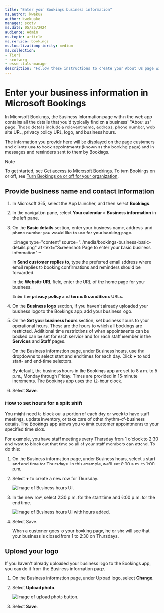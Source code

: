 ```yaml
---
title: "Enter your Bookings business information"
ms.author: kwekua
author: kwekuako
manager: scotv
ms.date: 05/25/2024
audience: Admin
ms.topic: article
ms.service: bookings
ms.localizationpriority: medium
ms.collection:
- Tier1
- scotvorg
- essentials-manage
description: "Follow these instructions to create your About Us page with business name, address, phone number, website URL, logo, and business hours in Microsoft Bookings."
---
```


# Enter your business information in Microsoft Bookings

In Microsoft Bookings, the Business Information page within the web app contains all the details that you'd typically find on a business' "About us" page. These details include a relevant name, address, phone number, web site URL, privacy policy URL, logo, and business hours.

The information you provide here will be displayed on the page customers and clients use to book appointments (known as the booking page) and in messages and reminders sent to them by Bookings.

> [!NOTE]
> To get started, see [Get access to Microsoft Bookings](get-access.md). To turn Bookings on or off, see [Turn Bookings on or off for your organization](turn-bookings-on-or-off.md).

## Provide business name and contact information

1. In Microsoft 365, select the App launcher, and then select **Bookings**.

1. In the navigation pane, select **Your calendar** > **Business information** in the left pane.

1. On the **Basic details** section, enter your business name, address, and phone number you would like to use for your booking page.

    :::image type="content" source="../media/bookings-business-basic-details.png" alt-text="Screenshot: Page to enter your basic business information":::

    In **Send customer replies to**, type the preferred email address where email replies to booking confirmations and reminders should be forwarded.

    In the **Website URL** field, enter the URL of the home page for your business.

    Enter the **privacy policy** and **terms & conditions** URLs.

1. On the **Business logo** section, if you haven't already uploaded your business logo to the Bookings app, add your business logo.

1. On the **Set your business hours** section, set business hours to your operational hours. These are the hours to which all bookings are restricted. Additional time restrictions of when appointments can be booked can be set for each service and for each staff member in the **Services** and **Staff** pages.

    On the Business information page, under Business hours, use the dropdowns to select start and end times for each day. Click **+** to add start- and end-time selectors.

    By default, the business hours in the Bookings app are set to 8 a.m. to 5 p.m., Monday through Friday. Times are provided in 15-minute increments. The Bookings app uses the 12-hour clock.

1. Select **Save**.

### How to set hours for a split shift

You might need to block out a portion of each day or week to have staff meetings, update inventory, or take care of other rhythm-of-business details. The Bookings app allows you to limit customer appointments to your specified time slots.

For example, you have staff meetings every Thursday from 1 o'clock to 2:30 and want to block out that time so all of your staff members can attend. To do this:

1. On the Business information page, under Business hours, select a start and end time for Thursdays. In this example, we'll set 8:00 a.m. to 1:00 p.m.

1. Select **+** to create a new row for Thursday.

   ![Image of Business hours UI.](../media/bookings-split-shift-1.png)

1. In the new row, select 2:30 p.m. for the start time and 6:00 p.m. for the end time.

   ![Image of Business hours UI with hours added.](../media/bookings-split-shift-hours-1.png)

1. Select Save.

    When a customer goes to your booking page, he or she will see that your business is closed from 1 to 2:30 on Thursdays.

## Upload your logo

If you haven't already uploaded your business logo to the Bookings app, you can do it from the Business information page.

1. On the Business information page, under Upload logo, select **Change**.

1. Select **Upload photo**.

   ![Image of upload photo button.](../media/bookings-upload-photo.png)

1. Select **Save**.
